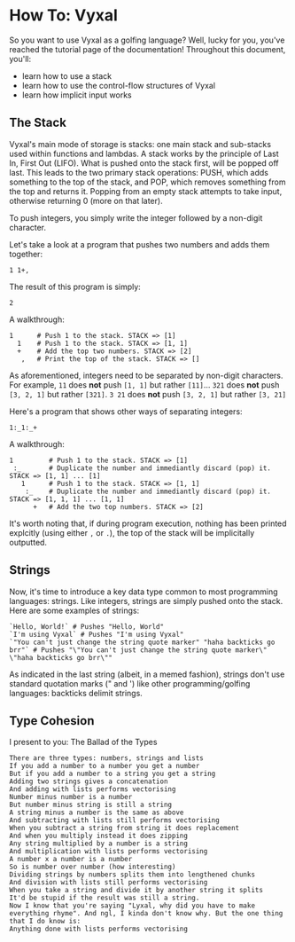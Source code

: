 # How To: Vyxal

So you want to use Vyxal as a golfing language? Well, lucky for you, you've reached the tutorial page of the documentation! Throughout this document, you'll:

- learn how to use a stack
- learn how to use the control-flow structures of Vyxal
- learn how implicit input works

## The Stack

Vyxal's main mode of storage is stacks: one main stack and sub-stacks used within functions and lambdas. A stack works by the principle of Last In, First Out (LIFO). What is pushed onto the stack first, will be popped off last. 
This leads to the two primary stack operations: PUSH, which adds something to the top of the stack, and POP, which removes something from the top and returns it. Popping from an empty stack attempts to take input, otherwise returning 0 (more on that later).

To push integers, you simply write the integer followed by a non-digit character.

Let's take a look at a program that pushes two numbers and adds them together:

```
1 1+,
```
The result of this program is simply:

```
2
```

A walkthrough:

```
1      # Push 1 to the stack. STACK => [1]
  1    # Push 1 to the stack. STACK => [1, 1]
  +    # Add the top two numbers. STACK => [2]
   ,   # Print the top of the stack. STACK => []
```

As aforementioned, integers need to be separated by non-digit characters. For example, `11` does **not** push `[1, 1]` but rather `[11]`... `321` does **not** push `[3, 2, 1]` but rather `[321]`. `3 21` does **not** push `[3, 2, 1]` but rather `[3, 21]`

Here's a program that shows other ways of separating integers:

```
1:_1:_+
```

A walkthrough:

```
1         # Push 1 to the stack. STACK => [1]
 :_       # Duplicate the number and immediantly discard (pop) it. STACK => [1, 1] ... [1]
   1      # Push 1 to the stack. STACK => [1, 1]
    :_    # Duplicate the number and immediantly discard (pop) it. STACK => [1, 1, 1] ... [1, 1]
      +   # Add the two top numbers. STACK => [2]
```

It's worth noting that, if during program execution, nothing has been printed explcitly (using either `,` or `.`), the top of the stack will be implicitally outputted.

## Strings

Now, it's time to introduce a key data type common to most programming languages: strings. Like integers, strings are simply pushed onto the stack. Here are some examples of strings:

```
`Hello, World!` # Pushes "Hello, World"
`I'm using Vyxal` # Pushes "I'm using Vyxal"
`"You can't just change the string quote marker" "haha backticks go brr"` # Pushes "\"You can't just change the string quote marker\" \"haha backticks go brr\""
```

As indicated in the last string (albeit, in a memed fashion), strings don't use standard quotation marks (" and ') like other programming/golfing languages: backticks delimit strings.

## Type Cohesion
I present to you: The Ballad of the Types

```
There are three types: numbers, strings and lists
If you add a number to a number you get a number
But if you add a number to a string you get a string
Adding two strings gives a concatenation
And adding with lists performs vectorising
Number minus number is a number
But number minus string is still a string
A string minus a number is the same as above
And subtracting with lists still performs vectorising
When you subtract a string from string it does replacement
And when you multiply instead it does zipping
Any string multiplied by a number is a string
And multiplication with lists performs vectorising
A number x a number is a number
So is number over number (how interesting)
Dividing strings by numbers splits them into lengthened chunks
And division with lists still performs vectorising
When you take a string and divide it by another string it splits
It'd be stupid if the result was still a string.
Now I know that you're saying "Lyxal, why did you have to make everything rhyme". And ngl, I kinda don't know why. But the one thing that I do know is:
Anything done with lists performs vectorising
```

